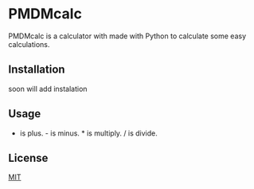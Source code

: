 # PMDMcalc

PMDMcalc is a calculator with made with Python to calculate some easy calculations. 

## Installation
soon will add instalation
## Usage
+ is plus. - is minus. * is multiply. / is divide.
## License

[MIT](https://choosealicense.com/licenses/mit/)
